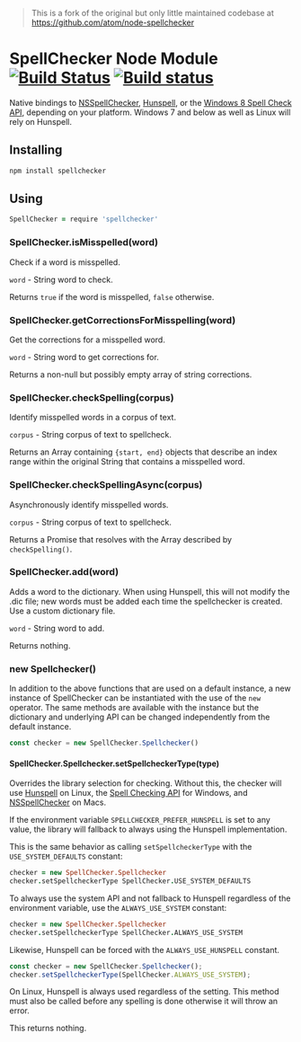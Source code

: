 > This is a fork of the original but only little maintained codebase at https://github.com/atom/node-spellchecker

# SpellChecker Node Module [![Build Status](https://travis-ci.org/atom/node-spellchecker.svg?branch=master)](https://travis-ci.org/atom/node-spellchecker) [![Build status](https://ci.appveyor.com/api/projects/status/up294b734wagwlaw/branch/master?svg=true)](https://ci.appveyor.com/project/kevinsawicki/node-spellchecker/branch/master)

Native bindings to [NSSpellChecker](https://developer.apple.com/library/mac/#documentation/cocoa/reference/ApplicationKit/Classes/NSSpellChecker_Class/Reference/Reference.html), [Hunspell](http://hunspell.sourceforge.net/), or the [Windows 8 Spell Check API](https://msdn.microsoft.com/en-us/library/windows/desktop/hh869853(v=vs.85).aspx), depending on your platform. Windows 7 and below as well as Linux will rely on Hunspell.

## Installing

```bash
npm install spellchecker
```

## Using

```coffeescript
SpellChecker = require 'spellchecker'
```

### SpellChecker.isMisspelled(word)

Check if a word is misspelled.

`word` - String word to check.

Returns `true` if the word is misspelled, `false` otherwise.

### SpellChecker.getCorrectionsForMisspelling(word)

Get the corrections for a misspelled word.

`word` - String word to get corrections for.

Returns a non-null but possibly empty array of string corrections.

### SpellChecker.checkSpelling(corpus)

Identify misspelled words in a corpus of text.

`corpus` - String corpus of text to spellcheck.

Returns an Array containing `{start, end}` objects that describe an index range within the original String that contains a misspelled word.

### SpellChecker.checkSpellingAsync(corpus)

Asynchronously identify misspelled words.

`corpus` - String corpus of text to spellcheck.

Returns a Promise that resolves with the Array described by `checkSpelling()`.

### SpellChecker.add(word)

Adds a word to the dictionary.
When using Hunspell, this will not modify the .dic file; new words must be added each time the spellchecker is created. Use a custom dictionary file.

`word` - String word to add.

Returns nothing.

### new Spellchecker()

In addition to the above functions that are used on a default instance, a new instance of SpellChecker can be instantiated with the use of the `new` operator. The same methods are available with the instance but the dictionary and underlying API can be changed independently from the default instance.

```javascript
const checker = new SpellChecker.Spellchecker()
```

#### SpellChecker.Spellchecker.setSpellcheckerType(type)

Overrides the library selection for checking. Without this, the checker will use [Hunspell](http://hunspell.github.io/) on Linux, the [Spell Checking API](https://docs.microsoft.com/en-us/windows/desktop/intl/spell-checker-api) for Windows, and [NSSpellChecker](https://developer.apple.com/documentation/appkit/nsspellchecker) on Macs.

If the environment variable `SPELLCHECKER_PREFER_HUNSPELL` is set to any value, the library will fallback to always using the Hunspell implementation.

This is the same behavior as calling `setSpellcheckerType` with the `USE_SYSTEM_DEFAULTS` constant:

```coffeescript
checker = new SpellChecker.Spellchecker
checker.setSpellcheckerType SpellChecker.USE_SYSTEM_DEFAULTS
```

To always use the system API and not fallback to Hunspell regardless of the environment variable, use the `ALWAYS_USE_SYSTEM` constant:

```coffeescript
checker = new SpellChecker.Spellchecker
checker.setSpellcheckerType SpellChecker.ALWAYS_USE_SYSTEM
```

Likewise, Hunspell can be forced with the `ALWAYS_USE_HUNSPELL` constant.

```javascript
const checker = new SpellChecker.Spellchecker();
checker.setSpellcheckerType(SpellChecker.ALWAYS_USE_SYSTEM);
```

On Linux, Hunspell is always used regardless of the setting. This method must also be called before any spelling is done otherwise it will throw an error.

This returns nothing.

